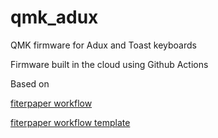 # qmk_adux
QMK firmware for Adux and Toast keyboards

Firmware built in the cloud using Github Actions

Based on 

[fiterpaper workflow](https://filterpaper.github.io/qmk/workflow.html)

[fiterpaper workflow template](https://github.com/filterpaper/qmk_userspace_actions_template)
